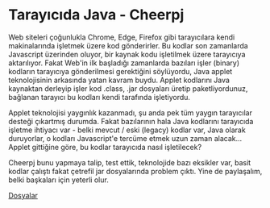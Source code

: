 # Tarayıcıda Java - Cheerpj

Web siteleri çoğunlukla Chrome, Edge, Firefox gibi tarayıcılara kendi
makinalarında işletmek üzere kod gönderirler. Bu kodlar son zamanlarda
Javascript üzerinden oluyor, bir kaynak kodu işletilmek üzere
tarayıcıya aktarılıyor. Fakat Web'in ilk başladığı zamanlarda bazıları
işler (binary) kodların tarayıcıya gönderilmesi gerektiğini
söylüyordu, Java applet teknolojisinin arkasında yatan kavram
buydu. Applet kodlarını Java kaynaktan derleyip işler kod .class, .jar
dosyaları üretip paketliyordunuz, bağlanan tarayıcı bu kodları kendi
tarafında işletiyordu.

Applet teknolojisi yaygınlık kazanmadı, şu anda pek tüm yaygın
tarayıcılar desteği çıkartmış durumda. Fakat bazılarının hala Java
kodlarını tarayıcıda işletme ihtiyacı var - belki mevcut / eski
(legacy) kodlar var, Java olarak duruyorlar, o kodları Javascript'e
tercüme etmek uzun zaman alacak... Applet gittiğine göre, bu kodlar
tarayıcıda nasıl işletilecek?

Cheerpj bunu yapmaya talip, test ettik, teknolojide bazı eksikler var,
basit kodlar çalıştı fakat çetrefil jar dosyalarında problem çıktı.
Yine de paylaşalım, belki başkaları için yeterli olur.

[Dosyalar](cheerpj-listing.html)
